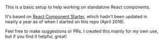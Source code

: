 This is a basic setup to help working on standalone React components. 

It's based on [React Component Starter](https://github.com/kriasoft/react-component-starter), which hadn't been updated in nearly a year as of when I started on this repo (April 2016).

Feel free to make suggestions or PRs. I created this mainly for my own use, but if you find it helpful, great!

